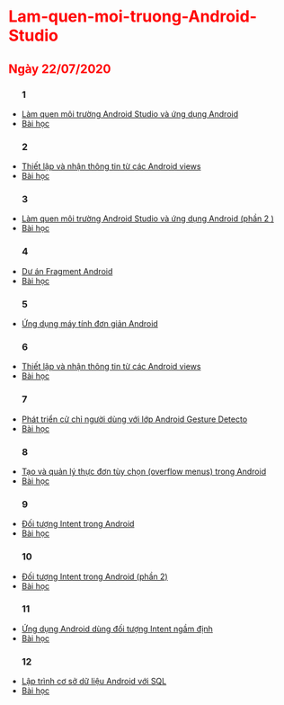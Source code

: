 <!DOCTYPE html>
<html>
<h1 style="color:red;"> Lam-quen-moi-truong-Android-Studio</h1>
<h2 style="color:red;"> Ngày 22/07/2020</h2>
<ul><h3>1</h3>
  <li><a href="https://github.com/buihongphu/HelloWord">Làm quen môi trường Android Studio và ứng dụng Android</a></li>
  <li><a href="https://ngocminhtran.com/2018/06/28/lap-trinh-android-dung-android-studio-3-x/">Bài học</a></li>
</ul>

<ul><h3>2</h3>
<li><a href="https://github.com/buihongphu/BasicViewsActivity">Thiết lập và nhận thông tin từ các Android views</a></li>
<li><a href="https://ngocminhtran.com/2018/08/12/thiet-ke-giao-dien-nguoi-dung-voi-cong-cu-thiet-ke-android-studio-3-x/">Bài học</a></li>
</ul>

<ul><h3>3</h3>
<li><a href="https://github.com/buihongphu/MotionEventActvity">Làm quen môi trường Android Studio và ứng dụng Android (phần 2 )</a></li>
 <li><a href="https://ngocminhtran.com/2018/06/28/lap-trinh-android-dung-android-studio-3-x/">Bài học</a></li>
</ul>

<ul><h3>4</h3>
<li><a href="https://github.com/buihongphu/FragmentExampleActivtiy">Dư án Fragment Android</a></li>
<li><a href="https://ngocminhtran.com/2018/10/17/fragments-trong-android/">Bài học</a></li>
</ul>

<ul><h3>5</h3>
<li><a href="https://github.com/buihongphu/Calculator">Ứng dụng máy tính đơn giản Android</a></li>
</ul>

<ul><h3>6</h3>
<li><a href="https://github.com/buihongphu/findViewById1">Thiết lập và nhận thông tin từ các Android views</a></li>
<li><a href="https://ngocminhtran.com/2018/09/24/thiet-lap-va-nhan-thong-tin-tu-cac-views/">Bài học</a></li>
</ul>

<ul><h3>7</h3>
<li><a href="https://github.com/buihongphu/CommonGesturesActivity">Phát triển cử chỉ người dùng với lớp Android Gesture Detecto</a></li>
<li><a href="https://ngocminhtran.com/2018/10/08/phat-hien-cu-chi-nguoi-dung-voi-lop-android-gesture-detector/">Bài học</a></li>
</ul>

<ul><h3>8</h3>
<li><a href="https://github.com/buihongphu/MenuExampleActivity">Tạo và quản lý thực đơn tùy chọn (overflow menus) trong Android</a></li>
<li><a href="https://ngocminhtran.com/2018/10/27/tao-va-quan-ly-thuc-don-tuy-chon-overflow-menus-trong-android/">Bài học</a></li>
</ul>

<ul><h3>9</h3>
<li><a href="https://github.com/buihongphu/ExplicitIntent1">Đối tượng Intent trong Android</a></li>
<li><a href="https://ngocminhtran.com/2018/11/05/doi-tuong-intent-trong-android-phan-1/">Bài học</a></li>
</ul>

<ul><h3>10</h3>
<li><a href="https://github.com/buihongphu?tab=repositories">Đối tượng Intent trong Android (phần 2)</a></li>
<li><a href="https://ngocminhtran.wordpress.com/?p=3508&preview=true">Bài học</a></li>
</ul>

<ul><h3>11</h3>
<li><a href="https://github.com/buihongphu/ImplicitIntent1">Ứng dụng Android dùng đối tượng Intent ngầm định </a></li>
<li><a href="https://ngocminhtran.wordpress.com/?p=3508&preview=true">Bài học </a></li>
</ul>

<ul><h3>12</h3>
<li><a href="https://github.com/buihongphu/SQLiteDemoApplicationActivity">Lập trình cơ sở dữ liệu Android với SQL</a></li>
<li><a href="https://ngocminhtran.com/2018/11/14/lap-trinh-co-so-du-lieu-trong-android-phan-1/">Bài học</a></li>  
</ul>
</html>
